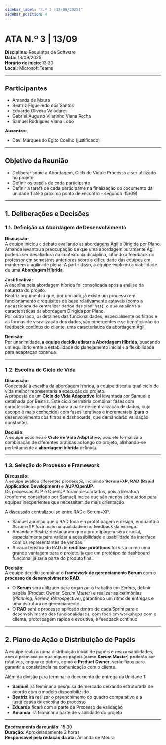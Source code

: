 ```yaml
---
sidebar_label: "N.º 3 (13/09/2025)"
sidebar_position: 4
---
```

# ATA N.º 3 | 13/09

**Disciplina:** Requisitos de Software  
**Data:** 13/09/2025  
**Horário de início:** 13:30  
**Local:** Microsoft Teams  

---

## Participantes  

- Amanda de Moura  
- Beatriz Figueiredo dos Santos  
- Eduardo Oliveira Valadares  
- Gabriel Augusto Vilarinho Viana Rocha  
- Samuel Rodrigues Viana Lobo  

**Ausentes:**  
- Davi Marques do Egito Coelho (justificado)  

---

## Objetivo da Reunião  

- Deliberar sobre a Abordagem, Ciclo de Vida e Processo a ser utilizado no projeto  
- Definir os papéis de cada participante  
- Definir a tarefa de cada participante na finalização do documento da unidade 1 até o próximo ponto de encontro - segunda (15/09)  

---

## 1. Deliberações e Decisões  

### 1.1. Definição da Abordagem de Desenvolvimento  

**Discussão:**  
A equipe iniciou o debate avaliando as abordagens Ágil e Dirigida por Plano.  
Amanda levantou a preocupação de que uma abordagem puramente Ágil poderia ser desafiadora no contexto da disciplina, citando o feedback do professor em semestres anteriores sobre a dificuldade das equipes em manterem a agilidade plena. A partir disso, a equipe explorou a viabilidade de uma **Abordagem Híbrida**.  

**Justificativa:**  
A escolha pela abordagem híbrida foi consolidada após a análise da natureza do projeto.  
Beatriz argumentou que, por um lado, já existe um processo em funcionamento e requisitos de base relativamente estáveis (como a necessidade de centralizar dados das planilhas), o que se alinha a características da abordagem Dirigida por Plano.  
Por outro lado, os detalhes das funcionalidades, especialmente os filtros e as formas de visualização dos dados, são emergentes e se beneficiarão do feedback contínuo do cliente, uma característica da abordagem Ágil.  

**Decisão:**  
Por unanimidade, **a equipe decidiu adotar a Abordagem Híbrida**, buscando um equilíbrio entre a estabilidade do planejamento inicial e a flexibilidade para adaptação contínua.  

---

### 1.2. Escolha do Ciclo de Vida  

**Discussão:**  
Conectada à escolha da abordagem híbrida, a equipe discutiu qual ciclo de vida melhor representaria a execução do projeto.  
A proposta de um **Ciclo de Vida Adaptativo** foi levantada por Samuel e detalhada por Beatriz. Este ciclo permitiria combinar fases com características preditivas (para a parte de centralização de dados, cujo escopo é mais conhecido) com fases iterativas e incrementais (para o desenvolvimento dos filtros e dashboards, que demandarão validação constante).  

**Decisão:**  
A equipe escolheu o **Ciclo de Vida Adaptativo**, pois ele formaliza a combinação de diferentes práticas ao longo do projeto, alinhando-se perfeitamente à **abordagem híbrida** definida.  

---

### 1.3. Seleção do Processo e Framework  

**Discussão:**  
A equipe avaliou diferentes processos, incluindo **Scrum+XP**, **RAD (Rapid Application Development)** e **AUP/OpenUP**.  
Os processos AUP e OpenUP foram descartados, pois a literatura (conforme consultado por Samuel) indica que são menos adequados para equipes inexperientes que necessitam de mais orientação.  

A discussão centralizou-se entre RAD e Scrum+XP.  
- Samuel apontou que o RAD foca em prototipagem e design, enquanto o Scrum+XP foca mais na qualidade e no feedback da entrega.  
- Amanda e Beatriz destacaram que a prototipagem será crucial, especialmente para validar a acessibilidade e usabilidade da interface com os representantes de vendas.  
- A característica do RAD de **reutilizar protótipos** foi vista como uma grande vantagem para o projeto, já que um protótipo de dashboard funcional já seria parte do produto final.  

**Decisão:**  
A equipe decidiu combinar o **framework de gerenciamento Scrum** com o **processo de desenvolvimento RAD**.  

- O **Scrum** será utilizado para organizar o trabalho em *Sprints*, definir papéis (Product Owner, Scrum Master) e realizar as cerimônias (*Planning, Review, Retrospective*), garantindo um ritmo de entregas e uma estrutura de gerenciamento.  
- O **RAD** será o processo aplicado dentro de cada Sprint para o desenvolvimento das funcionalidades, com foco em workshops com o cliente, prototipagem rápida e evolutiva, e feedback contínuo.  

---

## 2. Plano de Ação e Distribuição de Papéis  

A equipe realizou uma distribuição inicial de papéis e responsabilidades, com a premissa de que alguns papéis (como **Scrum Master**) poderão ser rotativos, enquanto outros, como o **Product Owner**, serão fixos para garantir a consistência na comunicação com o cliente.  

Além da divisão para terminar o documento de entrega da Unidade 1:  

- **Samuel** irá terminar a pesquisa de mercado deixando estruturada de acordo com o modelo disponibilizado  
- **Beatriz** irá realizar o preenchimento do quadro comparativo e a justificativa de escolha do processo  
- **Eduardo** ficará com a parte de Processo de validação  
- **Amanda** irá terminar a parte de viabilidade do projeto  

---

**Encerramento da reunião:** 15:30  
**Duração:** Aproximadamente 2 horas  
**Responsável pela redação da ata:** Amanda de Moura  

